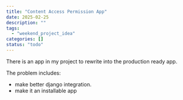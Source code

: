 ```yaml
---
title: "Content Access Permission App"
date: 2025-02-25
description: ""
tags: 
  - "weekend_project_idea"
categories: []
status: "todo"
---
```


There is an app in my project to rewrite into the production ready app.

The problem includes: 
- make better django integration.
- make it an installable app